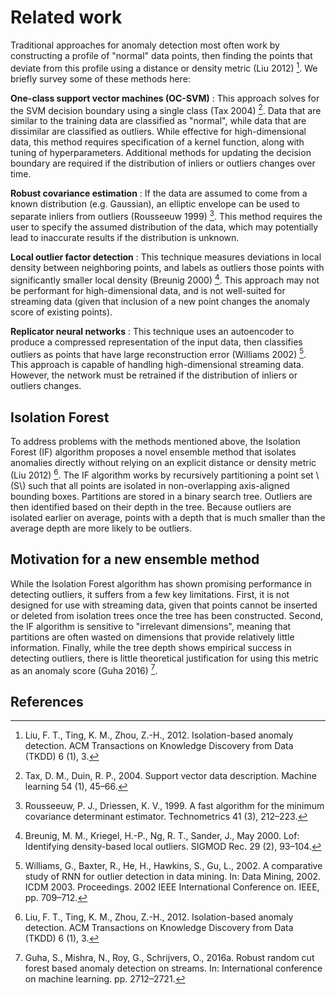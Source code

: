 # Related work

Traditional approaches for anomaly detection most often work by constructing a
profile of "normal" data points, then finding the points that deviate from
this profile using a distance or density metric (Liu 2012) [^1]. We
briefly survey some of these methods here:

**One-class support vector machines (OC-SVM)**
: This approach solves for the SVM decision boundary using a single class
(Tax 2004) [^2]. Data that are similar to the training data are classified as
"normal", while data that are dissimilar are classified as outliers. While
effective for high-dimensional data, this method requires specification of a
kernel function, along with tuning of hyperparameters. Additional methods for
updating the decision boundary are required if the distribution of inliers or
outliers changes over time.

**Robust covariance estimation**
: If the data are assumed to come from a known distribution (e.g. Gaussian),
an elliptic envelope can be used to separate inliers from outliers (Rousseeuw 1999) [^3].
This method requires the user to specify the assumed distribution of the data,
which may potentially lead to inaccurate results if the distribution is unknown.

**Local outlier factor detection**
: This technique measures
deviations in local density between neighboring points, and labels as outliers
those points with significantly smaller local density (Breunig 2000) [^4]. This
approach may not be performant for high-dimensional data, and is not well-suited
for streaming data (given that inclusion of a new point changes the anomaly
score of existing points).

**Replicator neural networks**
: This technique uses an autoencoder
to produce a compressed representation of the input data, then classifies
outliers as points that have large reconstruction error (Williams 2002) [^5].
This approach is capable of handling high-dimensional streaming data. However,
the network must be retrained if the distribution of inliers or outliers
changes.

## Isolation Forest

To address problems with the methods mentioned above, the Isolation Forest (IF) algorithm proposes a novel
ensemble method that isolates anomalies directly without relying on an explicit
distance or density metric (Liu 2012) [^1]. The IF algorithm works by
recursively partitioning a point set \\(S\\) such that all points are isolated in
non-overlapping axis-aligned bounding boxes. Partitions are stored in a binary
search tree. Outliers are then identified based on their depth in the tree.
Because outliers are isolated earlier on average, points with a depth that is
much smaller than the average depth are more likely to be outliers.

## Motivation for a new ensemble method

While the Isolation Forest
algorithm has shown promising performance in detecting outliers, it suffers from
a few key limitations. First, it is not designed for use with streaming data,
given that points cannot be inserted or deleted from isolation trees once the
tree has been constructed. Second, the IF algorithm is sensitive to "irrelevant
dimensions", meaning that partitions are often wasted on dimensions that
provide relatively little information. Finally, while the tree depth shows
empirical success in detecting outliers, there is little theoretical
justification for using this metric as an anomaly score (Guha 2016) [^6].

## References

[^1]: Liu, F. T., Ting, K. M., Zhou, Z.-H., 2012. Isolation-based anomaly detection. ACM Transactions on Knowledge Discovery from Data (TKDD) 6 (1), 3.

[^2]: Tax, D. M., Duin, R. P., 2004. Support vector data description. Machine learning 54 (1), 45–66.

[^3]: Rousseeuw, P. J., Driessen, K. V., 1999. A fast algorithm for the minimum covariance determinant estimator. Technometrics 41 (3), 212–223.

[^4]: Breunig, M. M., Kriegel, H.-P., Ng, R. T., Sander, J., May 2000. Lof: Identifying density-based local outliers. SIGMOD Rec. 29 (2), 93–104.

[^5]: Williams,  G.,  Baxter,  R.,  He,  H.,  Hawkins,  S.,  Gu,  L.,  2002.  A  comparative  study  of  RNN  for outlier detection in data mining. In: Data Mining, 2002. ICDM 2003. Proceedings. 2002 IEEE International Conference on. IEEE, pp. 709–712.

[^6]: Guha, S., Mishra, N., Roy, G., Schrijvers, O., 2016a. Robust random cut forest based anomaly detection on streams. In: International conference on machine learning. pp. 2712–2721.
